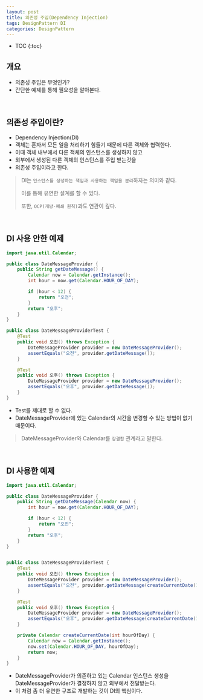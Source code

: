 ```yaml
---
layout: post
title: 의존성 주입(Dependency Injection)
tags: DesignPattern DI
categories: DesignPattern
---
```

  
* TOC
{:toc}  
  
## 개요
* 의존성 주입은 무엇인가?
* 간단한 예제를 통해 필요성을 알아본다.
  
<br>  

## 의존성 주입이란?
* Dependency Injection(DI)
* 객체는 혼자서 모든 일을 처리하기 힘들기 때문에 다른 객체와 협력한다.
* 이때 객체 내부에서 다른 객체의 인스턴스를 생성하지 않고
* 외부에서 생성된 다른 객체의 인스턴스를 주입 받는것을
* 의존성 주입이라고 한다.
> DI는 `인스턴스를 생성하는 책임과 사용하는 책임을 분리`하자는 의미와 같다.
>
> 이를 통해 유연한 설계를 할 수 있다.
>
> 또한, `OCP(개방-폐쇄 원칙)`과도 연관이 깊다.
  
<br>  


## DI 사용 안한 예제
```java
import java.util.Calendar;

public class DateMessageProvider {
    public String getDateMessage() {
        Calendar now = Calendar.getInstance();
        int hour = now.get(Calendar.HOUR_OF_DAY);

        if (hour < 12) {
            return "오전";
        }
        return "오후";
    }
}

public class DateMessageProviderTest {
    @Test
    public void 오전() throws Exception {
        DateMessageProvider provider = new DateMessageProvider();
        assertEquals("오전", provider.getDateMessage());
    }

    @Test
    public void 오후() throws Exception {
        DateMessageProvider provider = new DateMessageProvider();
        assertEquals("오후", provider.getDateMessage());
    }
}
```

* Test를 제대로 할 수 없다.
* DateMessageProvider에 있는 Calendar의 시간을 변경할 수 있는 방법이 없기 때문이다.
> DateMessageProvider와 Calendar를 `강결합` 관계라고 말한다.
  
<br>  

## DI 사용한 예제
```java
import java.util.Calendar;

public class DateMessageProvider {
    public String getDateMessage(Calendar now) {
        int hour = now.get(Calendar.HOUR_OF_DAY);

        if (hour < 12) {
            return "오전";
        }
        return "오후";
    }
}


public class DateMessageProviderTest {
    @Test
    public void 오전() throws Exception {
        DateMessageProvider provider = new DateMessageProvider();
        assertEquals("오전", provider.getDateMessage(createCurrentDate(11)));
    }

    @Test
    public void 오후() throws Exception {
        DateMessageProvider provider = new DateMessageProvider();
        assertEquals("오후", provider.getDateMessage(createCurrentDate(13)));
    }

    private Calendar createCurrentDate(int hourOfDay) {
        Calendar now = Calendar.getInstance();
        now.set(Calendar.HOUR_OF_DAY, hourOfDay);
        return now;
    }
}
```

* DateMessageProvider가 의존하고 있는 Calendar 인스턴스 생성을 DateMessageProvider가 결정하지 않고 외부에서 전달받는다.
* 이 처럼 좀 더 유연한 구조로 개발하는 것이 DI의 핵심이다.
